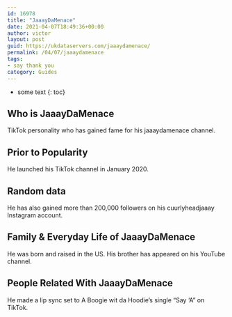 ```yaml
---
id: 16978
title: "JaaayDaMenace"
date: 2021-04-07T18:49:36+00:00
author: victor
layout: post
guid: https://ukdataservers.com/jaaaydamenace/
permalink: /04/07/jaaaydamenace
tags:
- say thank you
category: Guides
---
```


* some text
{: toc}

## Who is JaaayDaMenace

TikTok personality who has gained fame for his jaaaydamenace channel. 

## Prior to Popularity

He launched his TikTok channel in January 2020.

## Random data

He has also gained more than 200,000 followers on his cuurlyheadjaaay Instagram account. 

## Family & Everyday Life of JaaayDaMenace

He was born and raised in the US. His brother has appeared on his YouTube channel.

## People Related With JaaayDaMenace

He made a lip sync set to A Boogie wit da Hoodie&#8217;s single &#8220;Say &#8216;A&#8221; on TikTok.
 